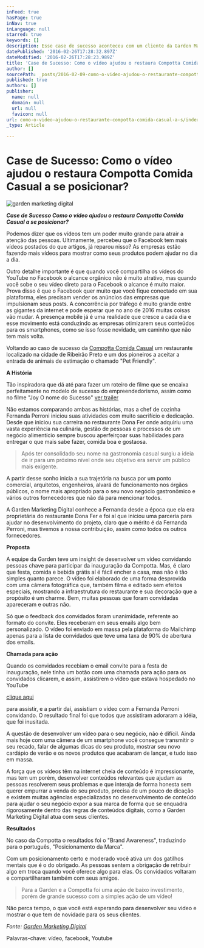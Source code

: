 ```yaml
---
inFeed: true
hasPage: true
inNav: true
inLanguage: null
starred: true
keywords: []
description: Esse case de sucesso aconteceu com um cliente da Garden Marketing Digital que aceitou a ideia de desenvolver um vídeo para convidar algumas pessoas chave para participar da festa de inauguração.
datePublished: '2016-02-26T17:28:32.897Z'
dateModified: '2016-02-26T17:28:23.989Z'
title: 'Case de Sucesso: Como o vídeo ajudou o restaura Compotta Comida Casual a se posicionar?'
author: []
sourcePath: _posts/2016-02-09-como-o-video-ajudou-o-restaurante-compotta-comida-casual-a-s.md
published: true
authors: []
publisher:
  name: null
  domain: null
  url: null
  favicon: null
url: como-o-video-ajudou-o-restaurante-compotta-comida-casual-a-s/index.html
_type: Article

---
```

# Case de Sucesso: Como o vídeo ajudou o restaura Compotta Comida Casual a se posicionar?
![garden marketing digital](https://s3-us-west-2.amazonaws.com/the-grid-img/p/691c0653ad027467d7523d3f014b2382edeea990.jpg)

**_Case de Sucesso Como o vídeo ajudou o restaura Compotta Comida Casual a se posicionar?_**

Podemos dizer que os vídeos tem um poder muito grande para atrair a atenção das pessoas. Ultimamente, percebeu que o Facebook tem mais vídeos postados do que artigos, já reparou nisso? As empresas estão fazendo mais vídeos para mostrar como seus produtos podem ajudar no dia a dia.

Outro detalhe importante é que quando você compartilha os vídeos do YouTube no Facebook o alcance orgânico não é muito atrativo, mas quando você sobe o seu vídeo direto para o Facebook o alcance é muito maior. Prova disso é que o Facebook quer muito que você fique conectado em sua plataforma, eles precisam vender os anúncios das empresas que impulsionam seus posts. A concorrência por tráfego é muito grande entre as gigantes da internet e pode esperar que no ano de 2016 muitas coisas vão mudar. A presença mobile já é uma realidade que cresce a cada dia e esse movimento está conduzindo as empresas otimizarem seus conteúdos para os smartphones, como se isso fosse novidade, um caminho que não tem mais volta.

Voltando ao caso de sucesso da [Compotta Comida Casual][0] um restaurante localizado na cidade de Ribeirão Preto e um dos pioneiros a aceitar a entrada de animais de estimação o chamado "Pet Friendly".

**A História**

Tão inspiradora que dá até para fazer um roteiro de filme que se encaixa perfeitamente no modelo de sucesso do empreendedorismo, assim como no filme "Joy O nome do Sucesso" [ver trailer][1]

Não estamos comparando ambas as histórias, mas a chef de cozinha Fernanda Perroni iniciou suas atividades com muito sacrifício e dedicação. Desde que iniciou sua carreira no restaurante Dona Fer onde adquiriu uma vasta experiência na culinária, gestão de pessoas e processos de um negócio alimentício sempre buscou aperfeirçoar suas habilidades para entregar o que mais sabe fazer, comida boa e gostaosa. 
> 
> Após ter consolidado seu nome na gastronomia casual surgiu a ideia de ir para um próximo nível onde seu objetivo era servir um público mais exigente. 

A partir desse sonho inicia a sua trajetória na busca por um ponto comercial, arquitetos, engenheiros, alvará de funcionamento nos órgãos públicos, o nome mais apropriado para o seu novo negócio gastronômico e vários outros fornecedores que não dá para mencionar todos.

A Garden Marketing Digital conhece a Fernanda desde a época que ela era proprietária do restaurante Dona Fer e foi aí que iniciou uma parceria para ajudar no desenvolvimento do projeto, claro que o mérito é da Fernanda Perroni, mas tivemos a nossa contribuição, assim como todos os outros fornecedores. 

**Proposta**

A equipe da Garden teve um insight de desenvolver um vídeo convidando pessoas chave para participar da inauguração da Compotta. Mas, é claro que festa, comida e bebida grátis aí é fácil encher a casa, mas não é tão simples quanto parece. O vídeo foi elaborado de uma forma desprovida com uma câmera fotográfica que, também filma e editado sem efeitos especiais, mostrando a infraestrutura do restaurante e sua decoração que a propósito é um charme. Bem, muitas pessoas que foram convidadas apareceram e outras não. 

Só que o feedback dos convidados foram unanimidade, referente ao formato do convite. Eles receberam em seus emails algo bem personalizado. O vídeo foi enviado em massa pela plataforma do Mailchimp apenas para a lista de convidados que teve uma taxa de 90% de abertura dos emails.

**Chamada para ação**

Quando os convidados recebiam o email convite para a festa de inauguração, nele tinha um botão com uma chamada para ação para os convidados clicarem, e assim, assistirem o vídeo que estava hospedado no YouTube

[clique aqui][2]

para assistir, e a partir daí, assistiam o vídeo com a Fernanda Perroni convidando. O resultado final foi que todos que assistiram adoraram a idéia, que foi inusitada. 

A questão de desenvolver um vídeo para o seu negócio, não é difícil. Ainda mais hoje com uma câmera de um smartphone você consegue transmitir o seu recado, falar de algumas dicas do seu produto, mostrar seu novo cardápio de verão e os novos produtos que acabaram de lançar, e tudo isso em massa.

A força que os vídeos têm na internet cheia de conteúdo é impressionante, mas tem um porém, desenvolver conteúdos relevantes que ajudam as pessoas resolverem seus problemas e que interaja de forma honesta sem querer empurrar a venda do seu produto, precisa de um pouco de dicação e existem muitas agências especializadas no desenvolvimento de conteúdo para ajudar o seu negócio expor a sua marca de forma que se enquadra rigorosamente dentro das regras de conteúdos digitais, como a Garden Marketing Digital atua com seus clientes.

**Resultados**

No caso da Compotta o resultados foi o "Brand Awareness", traduzindo para o português, "Posicionamento da Marca". 

Com um posicionamento certo e moderado você ativa um dos gatilhos mentais que é o do obrigado. As pessoas sentem a obrigação de retribuir algo em troca quando você oferece algo para elas. Os convidados voltaram e compartilharam também com seus amigos.

> Para a Garden e a Compotta foi uma ação de baixo investimento, porém de grande sucesso com a simples ação de um vídeo!

Não perca tempo, o que você está esperando para desenvolver seu video e mostrar o que tem de novidade para os seus clientes.

_Fonte: [Garden Marketing Digital][3]_

Palavras-chave: vídeo, facebook, Youtube

[][4][][5][][6]

[0]: http://www.compotta.com.br/
[1]: null
[2]: https://youtu.be/pddlSklMbbA
[3]: http://www.gardendigital.com.br/#!Case-de-Sucesso-Como-o-vídeo-ajudou-o-restaurante-Compotta-comida-casual-a-se-posicionar/ch09u/568dca570cf202954c2ac106
[4]: http://www.gardendigital.com.br/#!blog/hgmc1/tag/vídeo
[5]: http://www.gardendigital.com.br/#!blog/hgmc1/tag/facebook
[6]: http://www.gardendigital.com.br/#!blog/hgmc1/tag/Youtube